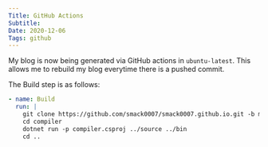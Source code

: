 ```yaml
---
Title: GitHub Actions
Subtitle: 
Date: 2020-12-06
Tags: github 
---
```


My blog is now being generated via GitHub actions in `ubuntu-latest`. This allows me to rebuild my
blog everytime there is a pushed commit.

<!--more-->

The Build step is as follows:

```yml
- name: Build
  run: |
    git clone https://github.com/smack0007/smack0007.github.io.git -b main bin
    cd compiler
    dotnet run -p compiler.csproj ../source ../bin
    cd ..
```

